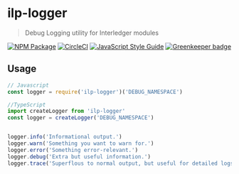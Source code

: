 # ilp-logger
> Debug Logging utility for Interledger modules

[![NPM Package](https://img.shields.io/npm/v/ilp-logger.svg?style=flat)](https://npmjs.org/package/ilp-logger)
[![CircleCI](https://circleci.com/gh/interledgerjs/ilp-logger.svg?style=shield)](https://circleci.com/gh/interledgerjs/ilp-logger)
[![JavaScript Style Guide](https://img.shields.io/badge/code_style-standard-brightgreen.svg)](https://standardjs.com) [![Greenkeeper badge](https://badges.greenkeeper.io/interledgerjs/ilp-logger.svg)](https://greenkeeper.io/)

## Usage

```js
// Javascript
const logger = require('ilp-logger')('DEBUG_NAMESPACE')

//TypeScript
import createLogger from 'ilp-logger'
const logger = createLogger('DEBUG_NAMESPACE')


logger.info('Informational output.')
logger.warn('Something you want to warn for.')
logger.error('Something error-relevant.')
logger.debug('Extra but useful information.')
logger.trace('Superflous to normal output, but useful for detailed logs.')
```

